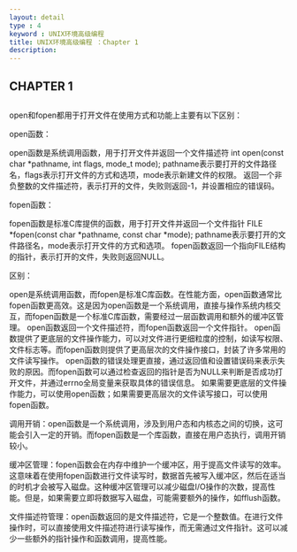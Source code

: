 ```yaml
---
layout: detail
type : 4
keyword : UNIX环境高级编程
title: UNIX环境高级编程 ：Chapter 1
description: 
---
```


## CHAPTER 1
## 

open和fopen都用于打开文件在使用方式和功能上主要有以下区别：

open函数：

open函数是系统调用函数，用于打开文件并返回一个文件描述符
int open(const char *pathname, int flags, mode_t mode);
pathname表示要打开的文件路径名，flags表示打开文件的方式和选项，mode表示新建文件的权限。
返回一个非负整数的文件描述符，表示打开的文件，失败则返回-1，并设置相应的错误码。


fopen函数：

fopen函数是标准C库提供的函数，用于打开文件并返回一个文件指针
FILE *fopen(const char *pathname, const char *mode);
pathname表示要打开的文件路径名，mode表示打开文件的方式和选项。
fopen函数返回一个指向FILE结构的指针，表示打开的文件，失败则返回NULL。


区别：

open是系统调用函数，而fopen是标准C库函数。在性能方面，open函数通常比fopen函数更高效。这是因为open函数是一个系统调用，直接与操作系统内核交互，而fopen函数是一个标准C库函数，需要经过一层函数调用和额外的缓冲区管理。
open函数返回一个文件描述符，而fopen函数返回一个文件指针。
open函数提供了更底层的文件操作能力，可以对文件进行更细粒度的控制，如读写权限、文件标志等。而fopen函数则提供了更高层次的文件操作接口，封装了许多常用的文件读写操作。
open函数的错误处理更直接，通过返回值和设置错误码来表示失败的原因。而fopen函数可以通过检查返回的指针是否为NULL来判断是否成功打开文件，并通过errno全局变量来获取具体的错误信息。
如果需要更底层的文件操作能力，可以使用open函数；如果需要更高层次的文件读写接口，可以使用fopen函数。


调用开销：open函数是一个系统调用，涉及到用户态和内核态之间的切换，这可能会引入一定的开销。而fopen函数是一个库函数，直接在用户态执行，调用开销较小。

缓冲区管理：fopen函数会在内存中维护一个缓冲区，用于提高文件读写的效率。这意味着在使用fopen函数进行文件读写时，数据首先被写入缓冲区，然后在适当的时机才会被写入磁盘。这种缓冲区管理可以减少磁盘I/O操作的次数，提高性能。但是，如果需要立即将数据写入磁盘，可能需要额外的操作，如fflush函数。

文件描述符管理：open函数返回的是文件描述符，它是一个整数值。在进行文件操作时，可以直接使用文件描述符进行读写操作，而无需通过文件指针。这可以减少一些额外的指针操作和函数调用，提高性能。

